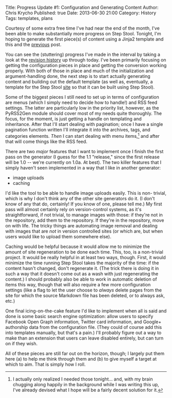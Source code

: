 Title:      Progress Update #1: Configuration and Generating Content
Author:     Chris Krycho
Published:  true
Date:       2013-06-30 21:00
Category:   History
Tags:       templates, plans

Courtesy of some extra free time I've had near the end of the month, I've been
able to make substantially more progress on Step Stool. Tonight, I'm hoping to
generate the first piece(s) of content using a Jinja2 template and this and the
[previous](/first-steps/) post.

You can see the (stuttering) progress I've made in the interval by taking a
look at the [revision history][history] up through today. I've been primarily
focusing on getting the configuration pieces in place and getting the
conversion working properly. With both of those in place and much of the
initialization and argument-handling done, the next step is to start actually
generating content and building out the default template (as well as,
eventually, a template for the Step Stool [site](http://step-stool.io/) so that
it can be built using Step Stool).

Some of the biggest pieces I still need to set up in terms of configuration are
menus (which I simply need to decide how to handle!) and RSS feed settings. The
latter are particularly low in the priority list, however, as the PyRSS2Gen
module should cover most of my needs quite thoroughly. The focus, for the
moment, is just getting a handle on templating and inheritance. After that I'll
start dealing with pagination; once I have a single pagination function written
I'll integrate it into the archives, tags, and categories elements. *Then* I
can start dealing with menu items,[^1] and after that will come things like the
RSS feed.

There are two *major* features that I want to implement once I finish the first
pass on the generator (I guess for the 1.1 "release," since the first release
will be 1.0 -- we're currently on 1.0a. At best). The two killer features that
I simply haven't seen implemented in a way that I like in another generator:

- image uploads
- caching

I'd like the tool to be able to handle image uploads easily. This is non-
trivial, which is why I don't think any of the other site generators do it.
(I don't know of any that do, certainly! If you know of one, please tell me.)
My first pass will almost certainly rely on version-control systems, as it's
straightforward, if not trivial, to manage images with those: if they're not
in the repository, add them to the repository. If they're in the repository,
move on with life. The tricky things are automating image removal and dealing
with images that are *not* in version controlled sites (or which are, but when
users would like to upload them somewhere else).

Caching would be helpful because it would allow me to minimize the amount of
site regeneration to be done each time. This, too, is a non-trivial project. It
would be really helpful in at least two ways, though. First, it would minimize
the time running Step Stool takes the majority of the time: if the content
hasn't changed, don't regenerate it. (The trick there is doing it in such a way
that it doesn't come out as a wash with just regenerating the content.) I
should probably also be able to work in automatic deletion of items this way,
though that will also require a few more configuration settings (like a flag to
let the user choose to *always* delete pages from the site for which the source
Markdown file has been deleted, or to always ask, etc.)

One final icing-on-the-cake feature I'd like to implement when all is said and
done is some basic search engine optimization: allow users to specify Facebook
Open Graph information, Twitter card information, and Google+ authorship data
from the configuration file. (They could of course add this into templates
manually, but that's a pain.) I'll probably figure out a way to make than an
extension that users can leave disabled entirely, but can turn on if they wish.

All of these pieces are still far out on the horizon, though; I largely put
them here (a) to help me think through them and (b) to give myself a target at
which to aim. That is simply how I roll.

[history]: https://bitbucket.org/chriskrycho/step-stool/commits/all?search=date('%3C2013-06-30')

[^1]: I actually only realized I needed those tonight... and, with my brain
chugging along happily in the background while I was writing this up, I've
already devised what I hope will be a fairly decent solution for it.

